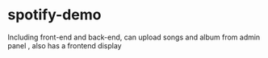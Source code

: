 # spotify-demo
Including front-end and back-end, can upload songs and album from admin panel , also has a frontend display
